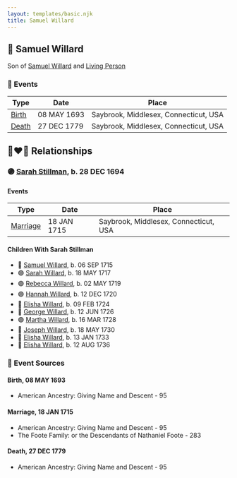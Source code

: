 ```yaml
---
layout: templates/basic.njk
title: Samuel Willard
---
```

## 🔵 Samuel Willard

Son of [Samuel Willard](/people/5/55389376) and [Living Person](/people/9/93595493)

### 📆 Events

Type | Date | Place
------ | ------ | ------
[Birth](#event-0e5702fe-971b-457e-b742-cc6e8cd3aef3) | 08 MAY 1693 | Saybrook, Middlesex, Connecticut, USA
[Death](#event-1d566f14-254e-49d2-ac41-ad42dd05cf7a) | 27 DEC 1779 | Saybrook, Middlesex, Connecticut, USA

## 👩‍❤️‍👨 Relationships

### 🟣 [Sarah Stillman](/people/9/9722974), b. 28 DEC 1694

#### Events

Type | Date | Place
------ | ------ | ------
[Marriage](#event-5182fc52-f3b1-4e50-894f-0bd93c4f407f) | 18 JAN 1715 | Saybrook, Middlesex, Connecticut, USA
#### Children With Sarah Stillman
* 🔵 [Samuel Willard](/people/9/94843380), b. 06 SEP 1715
* 🟣 [Sarah Willard](/people/2/24374592), b. 18 MAY 1717
* 🟣 [Rebecca Willard](/people/6/62544636), b. 02 MAY 1719
* 🟣 [Hannah Willard](/people/7/75872420), b. 12 DEC 1720
* 🔵 [Elisha Willard](/people/6/625742), b. 09 FEB 1724
* 🔵 [George Willard](/people/3/31530910), b. 12 JUN 1726
* 🟣 [Martha Willard](/people/9/9026760), b. 16 MAR 1728
* 🔵 [Joseph Willard](/people/7/72246450), b. 18 MAY 1730
* 🔵 [Elisha Willard](/people/7/77525708), b. 13 JAN 1733
* 🔵 [Elisha Willard](/people/9/98758913), b. 12 AUG 1736
### 📰 Event Sources

#### <a id="event-0e5702fe-971b-457e-b742-cc6e8cd3aef3"></a> Birth, 08 MAY 1693
* American Ancestry: Giving Name and Descent  - 95

#### <a id="event-5182fc52-f3b1-4e50-894f-0bd93c4f407f"></a> Marriage, 18 JAN 1715
* American Ancestry: Giving Name and Descent  - 95
* The Foote Family: or the Descendants of Nathaniel Foote  - 283
#### <a id="event-1d566f14-254e-49d2-ac41-ad42dd05cf7a"></a> Death, 27 DEC 1779
* American Ancestry: Giving Name and Descent  - 95
